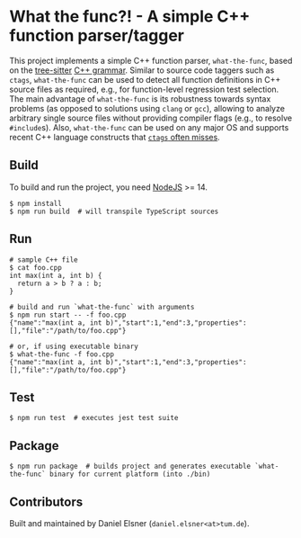 # What the func?! - A simple C++ function parser/tagger

This project implements a simple C++ function parser, `what-the-func`, based on the [tree-sitter](https://tree-sitter.github.io/) [C++ grammar](https://github.com/tree-sitter/tree-sitter-cpp).
Similar to source code taggers such as `ctags`, `what-the-func` can be used to detect all function definitions in C++ source files as required, e.g., for function-level regression test selection.
The main advantage of `what-the-func` is its robustness towards syntax problems (as opposed to solutions using `clang` or `gcc`), allowing to analyze arbitrary single source files without providing compiler flags (e.g., to resolve `#include`s).
Also, `what-the-func` can be used on any major OS and supports recent C++ language constructs that [`ctags` often misses](https://github.com/universal-ctags/ctags/issues/3388).

## Build

To build and run the project, you need [NodeJS](https://nodejs.org/en/) >= 14.

```shell
$ npm install
$ npm run build  # will transpile TypeScript sources
```

## Run

```shell
# sample C++ file
$ cat foo.cpp
int max(int a, int b) {
  return a > b ? a : b;
}

# build and run `what-the-func` with arguments
$ npm run start -- -f foo.cpp
{"name":"max(int a, int b)","start":1,"end":3,"properties":[],"file":"/path/to/foo.cpp"}

# or, if using executable binary
$ what-the-func -f foo.cpp
{"name":"max(int a, int b)","start":1,"end":3,"properties":[],"file":"/path/to/foo.cpp"}
```

## Test

```shell
$ npm run test  # executes jest test suite
```

## Package

```shell
$ npm run package  # builds project and generates executable `what-the-func` binary for current platform (into ./bin)
```

## Contributors

Built and maintained by Daniel Elsner (`daniel.elsner<at>tum.de`).
